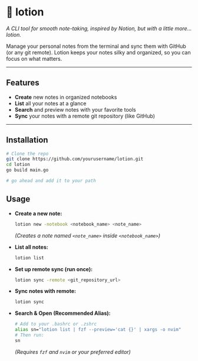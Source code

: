 # 🧴 lotion

*A CLI tool for smooth note-taking, inspired by Notion, but with a little more... lotion.*

Manage your personal notes from the terminal and sync them with GitHub (or any git remote). Lotion keeps your notes silky and organized, so you can focus on what matters.

---

## Features

- **Create** new notes in organized notebooks
- **List** all your notes at a glance
- **Search** and preview notes with your favorite tools
- **Sync** your notes with a remote git repository (like GitHub)

---

## Installation

```bash
# Clone the repo
git clone https://github.com/yourusername/lotion.git
cd lotion
go build main.go

# go ahead and add it to your path
```

## Usage

*   **Create a new note:**
    ```bash
    lotion new -notebook <notebook_name> <note_name>
    ```
    *(Creates a note named `<note_name>` inside `<notebook_name>`)*

*   **List all notes:**
    ```bash
    lotion list
    ```

*   **Set up remote sync (run once):**
    ```bash
    lotion sync -remote <git_repository_url>
    ```

*   **Sync notes with remote:**
    ```bash
    lotion sync
    ```

*   **Search & Open (Recommended Alias):**
    ```bash
    # Add to your .bashrc or .zshrc
    alias sn="lotion list | fzf --preview='cat {}' | xargs -o nvim"
    # Then run:
    sn
    ```
    *(Requires `fzf` and `nvim` or your preferred editor)*
